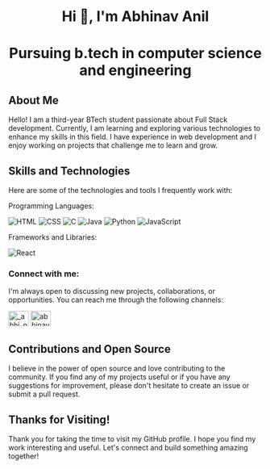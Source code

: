 # <h1 align="center">Hi 👋, I'm Abhinav Anil</h1>
# <p align="center">Pursuing b.tech in <strong>computer science and engineering</strong></p>

<h2>About Me</h2>

Hello! I am a third-year BTech student passionate about Full Stack development. Currently, I am learning and exploring various technologies to enhance my skills in this field. I have experience in web development and I enjoy working on projects that challenge me to learn and grow.

<h2>Skills and Technologies</h2>

Here are some of the technologies and tools I frequently work with:<br>

Programming Languages:

 ![HTML](https://img.icons8.com/color/48/000000/html-5.png) 
 ![CSS](https://img.icons8.com/color/48/000000/css3.png) 
 ![C](https://img.icons8.com/color/48/000000/c-programming.png) 
 ![Java](https://img.icons8.com/color/48/000000/java-coffee-cup-logo.png)
 ![Python](https://img.icons8.com/color/48/000000/python.png)
 ![JavaScript](https://img.icons8.com/color/48/000000/javascript.png)

     
Frameworks and Libraries: 

 ![React](https://img.icons8.com/color/48/000000/react-native.png)

<h3>Connect with me:</h3>
<p>
 I'm always open to discussing new projects, collaborations, or opportunities. You can reach me through the following channels:
 
<a href="https://instagram.com/_abhi_navhh_" target="blank" rel="norefferer"><img src="https://raw.githubusercontent.com/rahuldkjain/github-profile-readme-generator/master/src/images/icons/Social/instagram.svg" alt="_abhi_navhh_" height="30" width="40" /></a>
<a href="https://www.linkedin.com/in/abhinav-u-212b64286" target="blank" rel="norefferer"><img src="https://raw.githubusercontent.com/rahuldkjain/github-profile-readme-generator/master/src/images/icons/Social/linked-in-alt.svg" alt="abhinav u" height="30" width="40" /></a></p>

<h2>Contributions and Open Source</h2>

I believe in the power of open source and love contributing to the community. If you find any of my projects useful or if you have any suggestions for improvement, please don't hesitate to create an issue or submit a pull request.

<h2>Thanks for Visiting!</h2>

Thank you for taking the time to visit my GitHub profile. I hope you find my work interesting and useful. Let's connect and build something amazing together!

